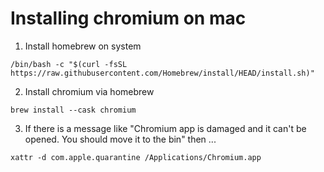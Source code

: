# Installing chromium on mac

1. Install homebrew on system

`/bin/bash -c "$(curl -fsSL https://raw.githubusercontent.com/Homebrew/install/HEAD/install.sh)"`

2. Install chromium via homebrew

`brew install --cask chromium`

3. If there is a message like "Chromium app is damaged and it can't be opened. You should move it to the bin" then ...

`xattr -d com.apple.quarantine /Applications/Chromium.app`
